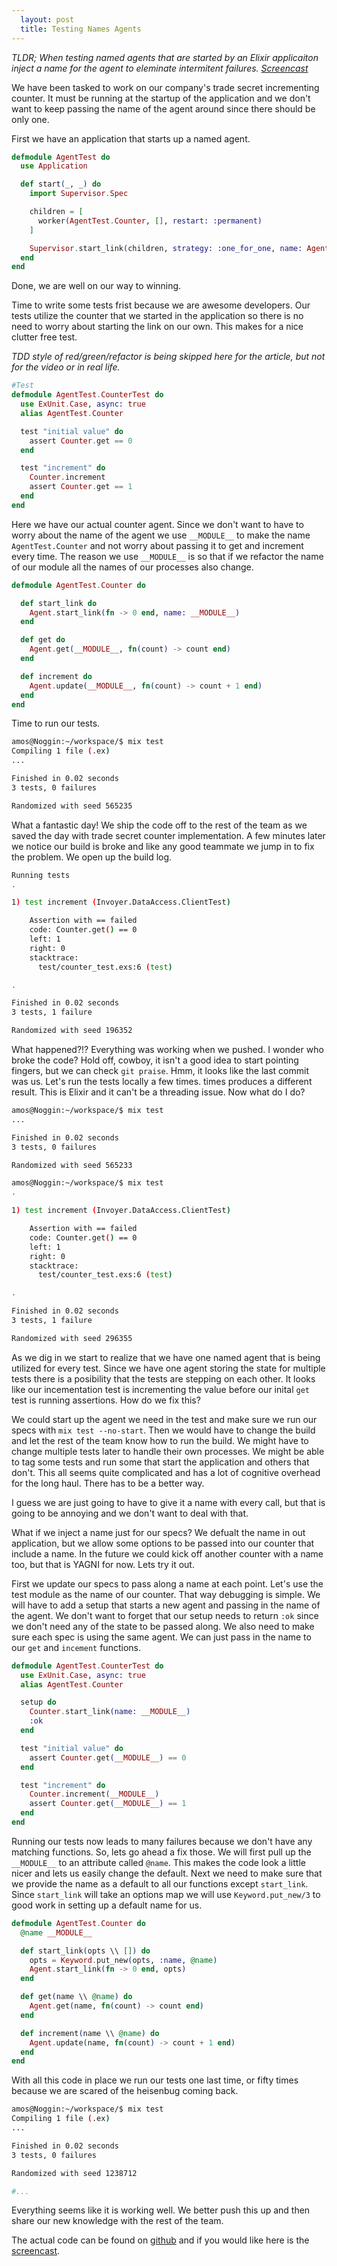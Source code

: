 ```yaml
---
  layout: post
  title: Testing Names Agents
---
```


*TLDR; When testing named agents that are started by an Elixir
applicaiton inject a name for the agent to eleminate intermitent
failures. [Screencast](https://youtu.be/gfI4LVS7pqM)*

We have been tasked to work on our company's trade secret incrementing
counter. It must be running at the startup of the application and we
don't want to keep passing the name of the agent around since there
should be only one.

First we have an application that starts up a named agent.

~~~elixir
defmodule AgentTest do
  use Application

  def start(_, _) do
    import Supervisor.Spec

    children = [
      worker(AgentTest.Counter, [], restart: :permanent)
    ]

    Supervisor.start_link(children, strategy: :one_for_one, name: AgentTest.Supervisor)
  end
end
~~~

Done, we are well on our way to winning.

Time to write some tests frist because we are awesome developers.
Our tests utilize the counter that we started in the application so
there is no need to worry about starting the link on our own. This makes
for a nice clutter free test.

*TDD style of red/green/refactor is being skipped here for the article,
but not for the video or in real life.*

~~~elixir
#Test
defmodule AgentTest.CounterTest do
  use ExUnit.Case, async: true
  alias AgentTest.Counter

  test "initial value" do
    assert Counter.get == 0
  end

  test "increment" do
    Counter.increment
    assert Counter.get == 1
  end
end
~~~

Here we have our actual counter agent. Since we don't want to have to
worry about the name of the agent we use `__MODULE__` to make the name
`AgentTest.Counter` and not worry about passing it to get and increment
every time. The reason we use `__MODULE__` is so that if we refactor the
name of our module all the names of our processes also change.

~~~elixir
defmodule AgentTest.Counter do

  def start_link do
    Agent.start_link(fn -> 0 end, name: __MODULE__)
  end

  def get do
    Agent.get(__MODULE__, fn(count) -> count end)
  end

  def increment do
    Agent.update(__MODULE__, fn(count) -> count + 1 end)
  end
end
~~~

Time to run our tests.

~~~bash
amos@Noggin:~/workspace/$ mix test
Compiling 1 file (.ex)
...

Finished in 0.02 seconds
3 tests, 0 failures

Randomized with seed 565235
~~~

What a fantastic day! We ship the code off to the rest of the team as we
saved the day with trade secret counter implementation. A few minutes later
we notice our build is broke and like any good teammate we jump in to
fix the problem. We open up the build log.

~~~bash
Running tests
.

1) test increment (Invoyer.DataAccess.ClientTest)

    Assertion with == failed
    code: Counter.get() == 0
    left: 1
    right: 0
    stacktrace:
      test/counter_test.exs:6 (test)

.

Finished in 0.02 seconds
3 tests, 1 failure

Randomized with seed 196352
~~~

What happened?!? Everything was working when we pushed. I wonder who
broke the code? Hold off, cowboy, it isn't a good idea to start pointing
fingers, but we can check `git praise`. Hmm, it looks like the last
commit was us. Let's run the tests locally a few times.
times produces a different result. This is Elixir and it can't be a
threading issue. Now what do I do?

~~~bash
amos@Noggin:~/workspace/$ mix test
...

Finished in 0.02 seconds
3 tests, 0 failures

Randomized with seed 565233

amos@Noggin:~/workspace/$ mix test
.

1) test increment (Invoyer.DataAccess.ClientTest)

    Assertion with == failed
    code: Counter.get() == 0
    left: 1
    right: 0
    stacktrace:
      test/counter_test.exs:6 (test)

.

Finished in 0.02 seconds
3 tests, 1 failure

Randomized with seed 296355
~~~

As we dig in we start to realize that we have one named agent that is
being utilized for every test. Since we have one agent storing the
state for multiple tests there is a posibility that the tests are
stepping on each other. It looks like our incementation test is
incrementing the value before our inital `get` test is running
assertions. How do we fix this?

We could start up the agent we need in the test and make
sure we run our specs with `mix test --no-start`. Then we would have to
change the build and let the rest of the team know how to run the build.
We might have to change multiple tests later to handle their own
processes. We might be able to tag some tests and run some that start
the application and others that don't. This all seems quite complicated
and has a lot of cognitive overhead for the long haul. There has to be a
better way.

I guess we are just going to have to give it a name with every call, but
that is going to be annoying and we don't want to deal with that.

What if we inject a name just for our specs? We defualt the name in out
application, but we allow some options to be passed into our counter
that include a name. In the future we could kick off another counter
with a name too, but that is YAGNI for now. Lets try it out.

First we update our specs to pass along a name at each point. Let's use
the test module as the name of our counter. That way debugging is
simple. We will have to add a setup that starts a new agent and passing
in the name of the agent. We don't want to forget that our setup needs
to return `:ok` since we don't need any of the state to be passed along.
We also need to make sure each spec is using the same agent. We can just
pass in the name to our `get` and `incement` functions.

~~~elixir
defmodule AgentTest.CounterTest do
  use ExUnit.Case, async: true
  alias AgentTest.Counter

  setup do
    Counter.start_link(name: __MODULE__)
    :ok
  end

  test "initial value" do
    assert Counter.get(__MODULE__) == 0
  end

  test "increment" do
    Counter.increment(__MODULE__)
    assert Counter.get(__MODULE__) == 1
  end
end
~~~

Running our tests now leads to many failures because we don't have any
matching functions. So, lets go ahead a fix those. We will first pull up
the `__MODULE__` to an attribute called `@name`. This makes the code
look a little nicer and lets us easily change the default. Next we need
to make sure that we provide the name as a default to all our functions
except `start_link`. Since `start_link` will take an options map we will
use `Keyword.put_new/3` to good work in setting up a default name for
us.

~~~elixir
defmodule AgentTest.Counter do
  @name __MODULE__

  def start_link(opts \\ []) do
    opts = Keyword.put_new(opts, :name, @name)
    Agent.start_link(fn -> 0 end, opts)
  end

  def get(name \\ @name) do
    Agent.get(name, fn(count) -> count end)
  end

  def increment(name \\ @name) do
    Agent.update(name, fn(count) -> count + 1 end)
  end
end
~~~

With all this code in place we run our tests one last time, or fifty
times because we are scared of the heisenbug coming back.

~~~bash
amos@Noggin:~/workspace/$ mix test
Compiling 1 file (.ex)
...

Finished in 0.02 seconds
3 tests, 0 failures

Randomized with seed 1238712

#...
~~~

Everything seems like it is working well. We better push this up and
then share our new knowledge with the rest of the team.

The actual code can be found on
[github](https://github.com/BinaryNoggin/agent_test) and if you would
like here is the [screencast](https://youtu.be/gfI4LVS7pqM).
